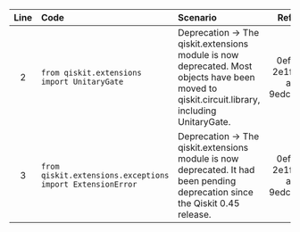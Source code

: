 | Line | Code | Scenario | Reference | Artifact | Refactoring |
| :--: | :--- | :------- | :-------: | :------- | :---------- |
| 2 | `from qiskit.extensions import UnitaryGate` | Deprecation -> The qiskit.extensions module is now deprecated. Most objects have been moved to qiskit.circuit.library, including UnitaryGate. | 0ef4f925-2e1f-4821-a64d-9edcfaacc1c0 | qiskit.extensions | `from qiskit.circuit.library import UnitaryGate` |
| 3 | `from qiskit.extensions.exceptions import ExtensionError` | Deprecation -> The qiskit.extensions module is now deprecated. It had been pending deprecation since the Qiskit 0.45 release. | 0ef4f925-2e1f-4821-a64d-9edcfaacc1c0 | qiskit.extensions.exceptions | |